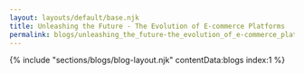 ```yaml
---
layout: layouts/default/base.njk
title: Unleashing the Future - The Evolution of E-commerce Platforms
permalink: blogs/unleashing_the_future-the_evolution_of_e-commerce_platforms.html
---
```


{% include "sections/blogs/blog-layout.njk" contentData:blogs index:1  %}